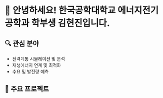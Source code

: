 # 👋 안녕하세요! 한국공학대학교 에너지전기공학과 학부생 김현진입니다.

## 🔍 관심 분야
- 전력계통 시뮬레이션 및 분석
- 재생에너지 연계 및 최적화
- 수요 및 발전량 예측

## 📌 주요 프로젝트
